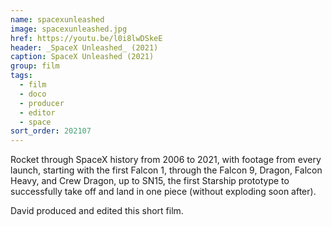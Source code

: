 ```yaml
---
name: spacexunleashed
image: spacexunleashed.jpg
href: https://youtu.be/l0i8lwDSkeE
header: _SpaceX Unleashed_ (2021)
caption: SpaceX Unleashed (2021)
group: film
tags:
  - film
  - doco
  - producer
  - editor
  - space
sort_order: 202107
---
```

Rocket through SpaceX history from 2006 to 2021, with footage from every launch, starting with the first Falcon 1, through the Falcon 9, Dragon, Falcon Heavy, and Crew Dragon, up to SN15, the first Starship prototype to successfully take off and land in one piece (without exploding soon after).

David produced and edited this short film.
